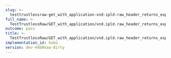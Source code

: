 ```yaml
---
slug: >-
  testtrustlessraw-get_with_application-vnd-ipld-raw_header_returns_expected_response_headers-header_content-type
full_name: >-
  TestTrustlessRaw/GET_with_application/vnd.ipld.raw_header_returns_expected_response_headers/Header_Content-Type
outcome: pass
title: >-
  TestTrustlessRaw/GET_with_application/vnd.ipld.raw_header_returns_expected_response_headers/Header_Content-Type
implementation_id: kubo
version: dev-44b0eaa-dirty
---
```


